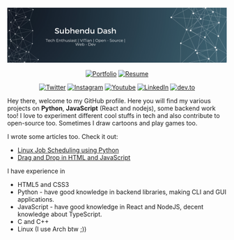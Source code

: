 ![MastHead](images/banner_2.svg)

<div align="center">

[![Portfolio](https://img.shields.io/badge/Portfolio-blueviolet.svg?&style=for-the-badge)](https://www.subhendu.tech/)
[![Resume](https://img.shields.io/badge/Resume-darkgreen.svg?&style=for-the-badge)](https://www.subhendu.tech/resume/Subhendu_Dash.pdf)

</div>

<div align="center">

[![Twitter](https://img.shields.io/badge/Twitter-SubhenduDash02-blue.svg?&style=for-the-badge&logo=twitter)](https://www.twitter.com/SubhenduDash02/)
[![Instagram](https://img.shields.io/badge/Instagram-subu.dash-pink.svg?&style=for-the-badge&logo=instagram)](https://www.instagram.com/subu.dash/)
[![Youtube](https://img.shields.io/badge/Youtube-subhendu%20Dash-red.svg?&style=for-the-badge&logo=youtube)](https://www.youtube.com/channel/UCYawRTVHxMGvFMXW_fzcJfw)
[![LinkedIn](https://img.shields.io/badge/linkedin-subhendu21-blue.svg?&style=for-the-badge&logo=linkedin)](https://www.linkedin.com/in/subhendu21/)
[![dev.to](https://img.shields.io/badge/dev.to-subhendudash02-black.svg?&style=for-the-badge&logo=dev.to)](https://dev.to/subhendudash02)

</div>

<!-- ## Familiar in 
<br>

<div align="center">
 <img src="https://img.shields.io/badge/HTML-orange?style=for-the-badge&logo=html5&logoColor=black"></img>  <img src="https://img.shields.io/badge/CSS3-1572B6?style=for-the-badge&logo=css3&logoColor=black"></img> <img src="https://img.shields.io/badge/JavaScript-F7DF1E?style=for-the-badge&logo=javascript&logoColor=black"></img> <img src="https://img.shields.io/badge/Bootstrap-563D7C?style=for-the-badge&logo=bootstrap&logoColor=black"></img> <img src="https://img.shields.io/badge/React-20232A?style=for-the-badge&logo=react&logoColor=61DAFB"></img> <img src="https://img.shields.io/badge/Node.js-43853D?style=for-the-badge&logo=node.js&logoColor=black"></img> <img src="https://img.shields.io/badge/MongoDB-4EA94B?style=for-the-badge&logo=mongodb&logoColor=black"></img>
 <img src="https://img.shields.io/badge/Python-3776AB?style=for-the-badge&logo=python&logoColor=black"></img> <img src="https://img.shields.io/badge/C-00599C?style=for-the-badge&logo=c&logoColor=black"></img>
<img src="https://img.shields.io/badge/C%2B%2B-00599C?style=for-the-badge&logo=c%2B%2B&logoColor=black"></img>
<img src="https://img.shields.io/badge/Java-ED8B00?style=for-the-badge&logo=java&logoColor=black"></img>
<img src="https://img.shields.io/badge/Flutter-02569B?style=for-the-badge&logo=flutter&logoColor=black"></img>
</div> -->

Hey there, welcome to my GitHub profile. Here you will find my various projects on **Python**, **JavaScript** (React and nodejs), some backend work too!
I love to experiment different cool stuffs in tech and also contribute to open-source too. Sometimes I draw cartoons and play games too. 

I wrote some articles too. Check it out:
 - [Linux Job Scheduling using Python](https://dev.to/subhendudash02/linux-job-scheduling-using-python-115k)
 - [Drag and Drop in HTML and JavaScript](https://dev.to/subhendudash02/drag-and-drop-feature-in-html-and-vanilla-js-2nk0)

I have experience in
 - HTML5 and CSS3
 - Python - have good knowledge in backend libraries, making CLI and GUI applications.
 - JavaScript - have good knowledge in React and NodeJS, decent knowledge about TypeScript.
 - C and C++
 - Linux (I use Arch btw ;))
